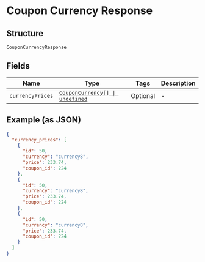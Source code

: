 
# Coupon Currency Response

## Structure

`CouponCurrencyResponse`

## Fields

| Name | Type | Tags | Description |
|  --- | --- | --- | --- |
| `currencyPrices` | [`CouponCurrency[] \| undefined`](../../doc/models/coupon-currency.md) | Optional | - |

## Example (as JSON)

```json
{
  "currency_prices": [
    {
      "id": 50,
      "currency": "currency8",
      "price": 233.74,
      "coupon_id": 224
    },
    {
      "id": 50,
      "currency": "currency8",
      "price": 233.74,
      "coupon_id": 224
    },
    {
      "id": 50,
      "currency": "currency8",
      "price": 233.74,
      "coupon_id": 224
    }
  ]
}
```

